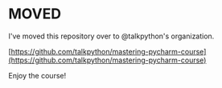 # MOVED

I've moved this repository over to @talkpython's organization.

[https://github.com/talkpython/mastering-pycharm-course](https://github.com/talkpython/mastering-pycharm-course)

Enjoy the course!